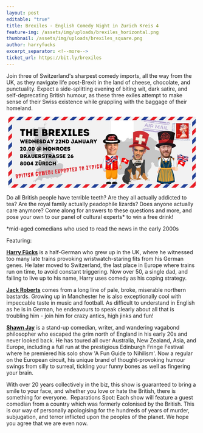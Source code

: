 ```yaml
---
layout: post
editable: "true"
title: Brexiles - English Comedy Night in Zurich Kreis 4
feature-img: /assets/img/uploads/brexiles_horizontal.png
thumbnail: /assets/img/uploads/brexiles_square.png
author: harryfucks
excerpt_separator: <!--more-->
ticket_url: https://bit.ly/brexiles
---
```

Join three of Switzerland's sharpest comedy imports, all the way from the UK, as they navigate life post-Brexit in the land of cheese, chocolate, and punctuality. Expect a side-splitting evening of biting wit, dark satire, and self-deprecating British humour, as these three exiles attempt to make sense of their Swiss existence while grappling with the baggage of their homeland.

![Brexiles - English Comedy Night in Zurich Kreis 4](/assets/img/uploads/whatsapp_image_2025-01-04_at_14.10.01.jpeg "Brexiles - English Comedy Night in Zurich Kreis 4")

Do all British people have terrible teeth? Are they all actually addicted to tea? Are the royal family actually peadophile lizards? Does anyone actually care anymore? Come along for answers to these questions and more, and pose your own to our panel of cultural experts* to win a free drink!

\*mid-aged comedians who used to read the news in the early 2000s

Featuring:

**[Harry Fücks](https://www.instagram.com/harryf.cks/)** is a half-German who grew up in the UK, where he witnessed too many late trains provoking wristwatch-staring fits from his German genes. He later moved to Switzerland, the last place in Europe where trains run on time, to avoid constant triggering. Now over 50, a single dad, and failing to live up to his name, Harry uses comedy as his coping strategy.

**[Jack Roberts](https://www.instagram.com/jackrobertscomedy/)** comes from a long line of pale, broke, miserable northern bastards. Growing up in Manchester he is also exceptionally cool with impeccable taste in music and football. As difficult to understand in English as he is in German, he endeavours to speak clearly about all that is troubling him - join him for crazy antics, high jinks and fun!

**[Shawn Jay](https://www.instagram.com/shawnjaycomedy/)** is a stand-up comedian, writer, and wandering vagabond philosopher who escaped the grim north of England in his early 20s and never looked back. He has toured all over Australia, New Zealand, Asia, and Europe, including a full run at the prestigious Edinburgh Fringe Festival where he premiered his solo show 'A Fun Guide to Nihilism'. Now a regular on the European circuit, his unique brand of thought-provoking humour swings from silly to surreal, tickling your funny bones as well as fingering your brain.

With over 20 years collectively in the biz, this show is guaranteed to bring a smile to your face, and whether you love or hate the British, there is something for everyone.
​
Reparations Spot: Each show will feature a guest comedian from a country which was formerly colonised by the British. This is our way of personally apologising for the hundreds of years of murder, subjugation, and terror inflicted upon the peoples of the planet. We hope you agree that we are even now.
